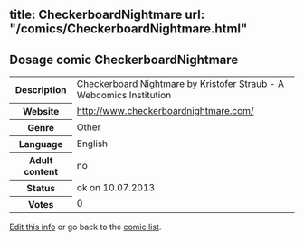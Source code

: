 title: CheckerboardNightmare
url: "/comics/CheckerboardNightmare.html"
---
Dosage comic CheckerboardNightmare
-----------------------------------------

<p id="msg"></p>
<script type="text/javascript">
if (window.location.search === '?edit_info_mail=sent_ok') {
  var elem = document.getElementById("msg");
  elem.innerHTML = 'Edited information sucessfully sent for review, which is usually done daily. Thanks!';
  elem.className = 'ok';
}
</script>
<table class="comicinfo">
<tr>
<th>Description</th><td>Checkerboard Nightmare by Kristofer Straub - A Webcomics Institution</td>
</tr>
<tr>
<th>Website</th><td><a href="http://www.checkerboardnightmare.com/">http://www.checkerboardnightmare.com/</a></td>
</tr>
<tr>
<th>Genre</th><td>Other</td>
</tr>
<tr>
<th>Language</th><td>English</td>
</tr>
<tr>
<th>Adult content</th><td>no</td>
</tr>
<tr>
<th>Status</th><td>ok on 10.07.2013</td>
</tr>
<tr>
<th>Votes</th><td>0</td>
</tr>
</table>

[Edit this info](CheckerboardNightmare_edit.html) or go back to the [comic list](../comic-index.html).

